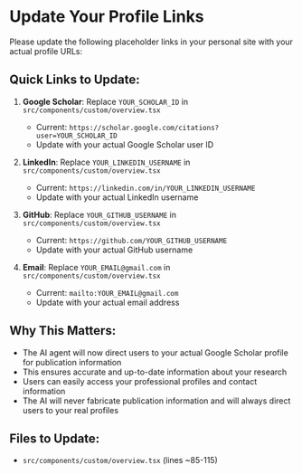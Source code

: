 # Update Your Profile Links

Please update the following placeholder links in your personal site with your actual profile URLs:

## Quick Links to Update:

1. **Google Scholar**: Replace `YOUR_SCHOLAR_ID` in `src/components/custom/overview.tsx`
   - Current: `https://scholar.google.com/citations?user=YOUR_SCHOLAR_ID`
   - Update with your actual Google Scholar user ID

2. **LinkedIn**: Replace `YOUR_LINKEDIN_USERNAME` in `src/components/custom/overview.tsx`
   - Current: `https://linkedin.com/in/YOUR_LINKEDIN_USERNAME`
   - Update with your actual LinkedIn username

3. **GitHub**: Replace `YOUR_GITHUB_USERNAME` in `src/components/custom/overview.tsx`
   - Current: `https://github.com/YOUR_GITHUB_USERNAME`
   - Update with your actual GitHub username

4. **Email**: Replace `YOUR_EMAIL@gmail.com` in `src/components/custom/overview.tsx`
   - Current: `mailto:YOUR_EMAIL@gmail.com`
   - Update with your actual email address

## Why This Matters:

- The AI agent will now direct users to your actual Google Scholar profile for publication information
- This ensures accurate and up-to-date information about your research
- Users can easily access your professional profiles and contact information
- The AI will never fabricate publication information and will always direct users to your real profiles

## Files to Update:
- `src/components/custom/overview.tsx` (lines ~85-115) 